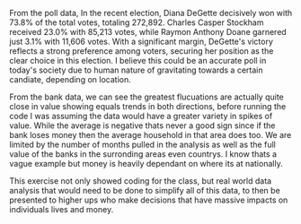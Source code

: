 From the poll data, In the recent election, Diana DeGette decisively won with 73.8% of the total votes, totaling 272,892. Charles Casper Stockham received 23.0% with 85,213 votes, while Raymon Anthony Doane garnered just 3.1% with 11,606 votes. 
With a significant margin, DeGette's victory reflects a strong preference among voters, securing her position as the clear choice in this election. 
I believe this could be an accurate poll in today's society due to human nature of gravitating towards a certain candiate, depending on location. 

From the bank data, we can see the greatest flucuations are actually quite close in value showing equals trends in both directions, before running the code I was assuming the data would have a greater variety in spikes of value. 
While the average is negative thats never a good sign since if the bank loses money then the average household in that area does too. We are limited by the number of months pulled in the analysis as well as the full value of the banks in the surronding areas even countrys. 
I know thats a vague example but money is heavily dependant on where its at nationally. 

This exercise not only showed coding for the class, but real world data analysis that would need to be done to simplify all of this data, to then be presented to higher ups who make decisions that have massive impacts on individuals lives and money. 
